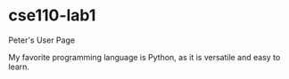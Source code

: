 # cse110-lab1

Peter's User Page

My favorite programming language is Python, as it is versatile and easy to learn.